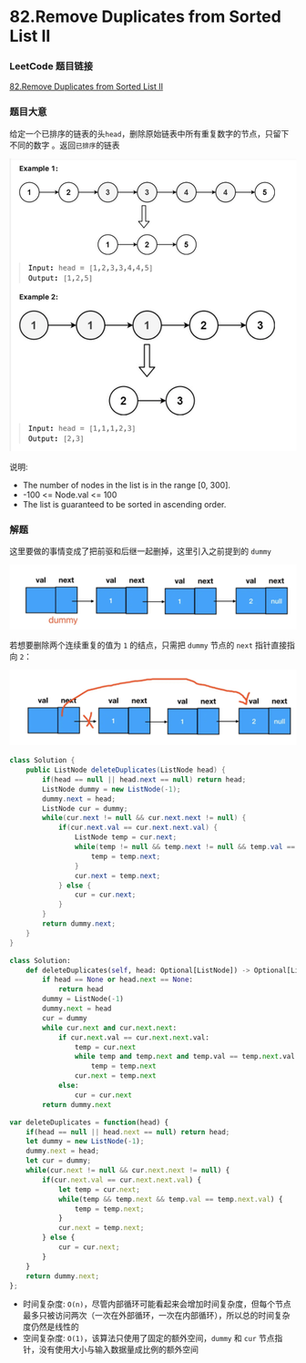 # 82.Remove Duplicates from Sorted List II

### LeetCode 题目链接

[82.Remove Duplicates from Sorted List II](https://leetcode.com/problems/remove-duplicates-from-sorted-list-ii/)

### 题目大意

给定一个已排序的链表的头`head`，删除原始链表中所有重复数字的节点，只留下不同的数字 。返回`已排序`的链表

![alt text](example5.png)

说明:
- The number of nodes in the list is in the range [0, 300].
- -100 <= Node.val <= 100
- The list is guaranteed to be sorted in ascending order.

### 解题

这里要做的事情变成了把前驱和后继一起删掉，这里引入之前提到的 `dummy`

![alt text](linked_list5.png)

若想要删除两个连续重复的值为 `1` 的结点，只需把 `dummy` 节点的 `next` 指针直接指向 `2`：

![alt text](linked_list6.png)

```java
class Solution {
    public ListNode deleteDuplicates(ListNode head) {
        if(head == null || head.next == null) return head;
        ListNode dummy = new ListNode(-1);
        dummy.next = head;
        ListNode cur = dummy;
        while(cur.next != null && cur.next.next != null) {
            if(cur.next.val == cur.next.next.val) {
                ListNode temp = cur.next;
                while(temp != null && temp.next != null && temp.val == temp.next.val) {
                    temp = temp.next;
                }
                cur.next = temp.next;
            } else {
                cur = cur.next;
            }
        }
        return dummy.next;
    }
}
```
```python
class Solution:
    def deleteDuplicates(self, head: Optional[ListNode]) -> Optional[ListNode]:
        if head == None or head.next == None:
            return head
        dummy = ListNode(-1)
        dummy.next = head
        cur = dummy
        while cur.next and cur.next.next:
            if cur.next.val == cur.next.next.val:
                temp = cur.next
                while temp and temp.next and temp.val == temp.next.val:
                    temp = temp.next
                cur.next = temp.next
            else:
                cur = cur.next
        return dummy.next
```
```js
var deleteDuplicates = function(head) {
    if(head == null || head.next == null) return head;
    let dummy = new ListNode(-1);
    dummy.next = head;
    let cur = dummy;
    while(cur.next != null && cur.next.next != null) {
        if(cur.next.val == cur.next.next.val) {
            let temp = cur.next;
            while(temp && temp.next && temp.val == temp.next.val) {
                temp = temp.next;
            }
            cur.next = temp.next;
        } else {
            cur = cur.next;
        }
    }
    return dummy.next;
};
```
- 时间复杂度: `O(n)`，尽管内部循环可能看起来会增加时间复杂度，但每个节点最多只被访问两次（一次在外部循环，一次在内部循环），所以总的时间复杂度仍然是线性的
- 空间复杂度: `O(1)`，该算法只使用了固定的额外空间，`dummy` 和 `cur` 节点指针，没有使用大小与输入数据量成比例的额外空间